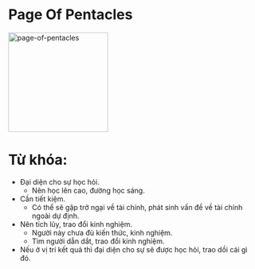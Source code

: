 # Page Of Pentacles

<img style="width: 200px;" alt="page-of-pentacles"
  src="https://www.alittlesparkofjoy.com/wp-content/uploads/2020/04/page-of-pentacles-tarot-card.jpg">

**Từ khóa:**
===

* Đại diện cho sự học hỏi.
  * Nên học lên cao, đường học sáng.
* Cần tiết kiệm.
  * Có thể sẽ gặp trở ngại về tài chính, phát sinh vấn đề về tài chính ngoài dự định.
* Nên tích lũy, trao đổi kinh nghiệm.
  * Người này chưa đủ kiến thức, kinh nghiệm.
  * Tìm người dẫn dắt, trao đổi kinh nghiệm.
* Nếu ở vị trí kết quả thì đại diện cho sự sẽ được học hỏi, trao dồi cái gì đó.
